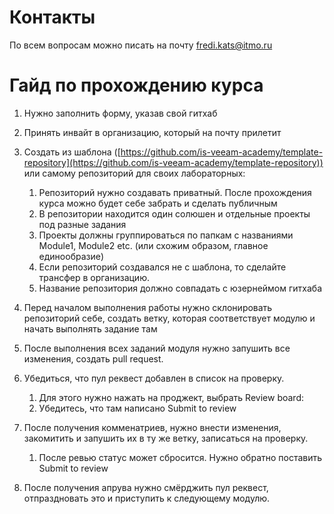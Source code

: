 # Контакты

По всем вопросам можно писать на почту fredi.kats@itmo.ru

# Гайд по прохождению курса

1. Нужно заполнить форму, указав свой гитхаб
2. Принять инвайт в организацию, который на почту прилетит
3. Создать из шаблона ([https://github.com/is-veeam-academy/template-repository](https://github.com/is-veeam-academy/template-repository)) или самому репозиторий для своих лабораторных:
    1. Репозиторий нужно создавать приватный. После прохождения курса можно будет себе забрать и сделать публичным
    2. В репозитории находится один солюшен и отдельные проекты под разные задания
    3. Проекты должны группироваться по папкам с названиями Module1, Module2 etc. (или схожим образом, главное единообразие)
    4. Если репозиторий создавался не с шаблона, то сделайте трансфер в организацию.
    5. Название репозитория должно совпадать с юзернеймом гитхаба
    
4. Перед началом выполнения работы нужно склонировать репозиторий себе, создать ветку, которая соответствует модулю и начать выполнять задание там
5. После выполнения всех заданий модуля нужно запушить все изменения, создать pull request.
6. Убедиться, что пул реквест добавлен в список на проверку.
    1. Для этого нужно нажать на проджект, выбрать Review board:
    2. Убедитесь, что там написано Submit to review
    
7. После получения комменатриев, нужно внести изменения, закомитить и запушить их в ту же ветку, записаться на проверку.
    1. После ревью статус может сбросится. Нужно обратно поставить Submit to review
    
8. После получения апрува нужно смёрджить пул реквест, отпраздновать это и приступить к следующему модулю.
